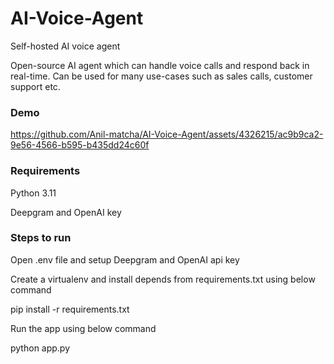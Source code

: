 # AI-Voice-Agent
Self-hosted AI voice agent

Open-source AI agent which can handle voice calls and respond back in real-time. Can be used for many use-cases such as sales calls, customer support etc.

### Demo

https://github.com/Anil-matcha/AI-Voice-Agent/assets/4326215/ac9b9ca2-9e56-4566-b595-b435dd24c60f

### Requirements

Python 3.11

Deepgram and OpenAI key

### Steps to run

Open .env file and setup Deepgram and OpenAI api key

Create a virtualenv and install depends from requirements.txt using below command

pip install -r requirements.txt

Run the app using below command

python app.py
